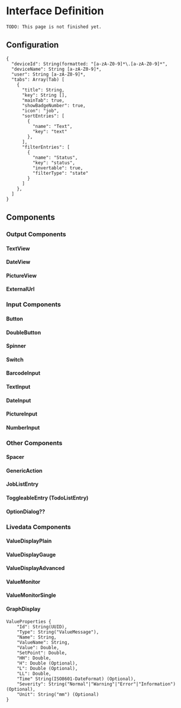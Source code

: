 # Interface Definition

    TODO: This page is not finished yet.

## Configuration

````
{
  "deviceId": String(formatted: "[a-zA-Z0-9]*\.[a-zA-Z0-9]*",
  "deviceName": String [a-zA-Z0-9]*,
  "user": String [a-zA-Z0-9]*,
  "tabs": Array(Tab) [
    {
      "title": String,
      "key": String [],
      "mainTab": true,
      "showBadgeNumber": true,
      "icon": "job",
      "sortEntries": [
        {
          "name": "Text",
          "key": "text"
        },
      ],
      "filterEntries": [
        {
          "name": "Status",
          "key": "status",
          "invertable": true,
          "filterType": "state"
        }
      ]
    },
  ]
}
````

## Components



### Output Components

#### TextView
#### DateView
#### PictureView
#### ExternalUrl

### Input Components

#### Button
#### DoubleButton
#### Spinner
#### Switch
#### BarcodeInput
#### TextInput
#### DateInput
#### PictureInput
#### NumberInput

### Other Components
#### Spacer
#### GenericAction
#### JobListEntry
#### ToggleableEntry (TodoListEntry)
#### OptionDialog??

### Livedata Components
#### ValueDisplayPlain
#### ValueDisplayGauge
#### ValueDisplayAdvanced
#### ValueMonitor
#### ValueMonitorSingle


#### GraphDisplay

````
ValueProperties {
	"Id": String(UUID),
	"Type": String("ValueMessage"),
	"Name": String,
	"ValueName": String,
	"Value": Double,
	"SetPoint": Double,
	"HH": Double,
	"H": Double (Optional),
	"L": Double (Optional),
	"LL": Double,
	"Time" String(ISO8601-DateFormat) (Optional),
	"Severity": String("Normal"|"Warning"|"Error"|"Information") (Optional),
	"Unit": String("mm") (Optional)
}
````
